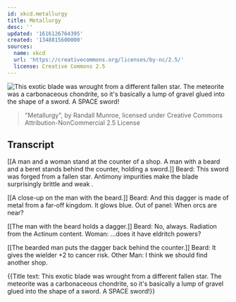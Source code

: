 ```yaml
---
id: xkcd.metallurgy
title: Metallurgy
desc: ''
updated: '1616126764395'
created: '1348815600000'
sources:
  name: xkcd
  url: 'https://creativecommons.org/licenses/by-nc/2.5/'
  license: Creative Commons 2.5
---
```

![This exotic blade was wrought from a different fallen star. The meteorite was a carbonaceous chondrite, so it's basically a lump of gravel glued into the shape of a sword. A SPACE sword!](https://imgs.xkcd.com/comics/metallurgy.png)
> "Metallurgy", by Randall Munroe, licensed under Creative Commons Attribution-NonCommercial 2.5 License

## Transcript
[[A man and a woman stand at the counter of a shop. A man with a beard and a beret stands behind the counter, holding a sword.]]
Beard: This sword was forged from a fallen star. Antimony impurities make the blade surprisingly 
brittle
 and 
weak
. 

[[A close-up on the man with the beard.]]
Beard: And 
this
 dagger is made of metal from a far-off kingdom. It glows blue.
Out of panel: When orcs are near?

[[The man with the beard holds a dagger.]]
Beard: No, always. Radiation from the Actinum content. 
Woman: ...does it have eldritch powers?

[[The bearded man puts the dagger back behind the counter.]]
Beard: It gives the wielder +2 to cancer risk.
Other Man: I think we should find another shop.

{{Title text: This exotic blade was wrought from a different fallen star. The meteorite was a carbonaceous chondrite, so it's basically a lump of gravel glued into the shape of a sword. A SPACE sword!}}
